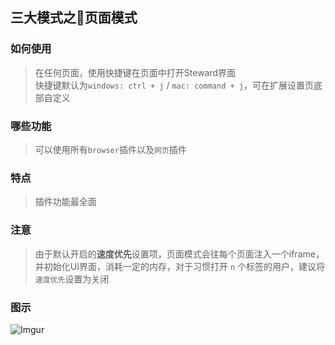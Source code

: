 ## 三大模式之页面模式

### 如何使用
> 在任何页面，使用快捷键在页面中打开Steward界面    
> 快捷键默认为`windows: ctrl + j` / `mac: command + j`，可在扩展设置页底部自定义

### 哪些功能
> 可以使用所有`browser`插件以及`网页`插件

### 特点
> 插件功能最全面

### 注意
> 由于默认开启的**速度优先**设置项，页面模式会往每个页面注入一个iframe，并初始化UI界面，消耗一定的内存，对于习惯打开 `n` 个标签的用户，建议将`速度优先`设置为关闭

### 图示
![Imgur](https://i.imgur.com/CK3LFvj.png)